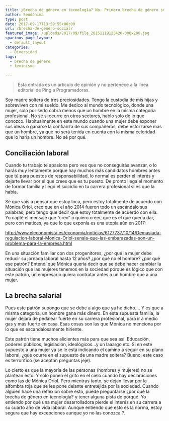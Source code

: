```yaml
---
title: ¿Brecha de género en tecnología? No. Primero brecha de género social.
author: Seudónima
type: post
date: 2017-09-17T13:59:55+00:00
url: /brecha-de-genero-social/
featured_image: /uploads/2017/09/file_20151119125420-300x200.jpg
spacious_page_layout:
  - default_layout
categories:
  - Diversidad
tags:
  - brecha de género
  - feminismo

---
```

<blockquote class="wp-block-quote">
  <p>
    Esta entrada es un artículo de opinión y no pertenece a la línea editorial de Ping a Programadoras.
  </p>
</blockquote>

Soy madre soltera de tres preciosidades. Tengo la custodia de mis hijas y sobreviven con mi sueldo. Me dedico al mundo tecnológico, donde una mujer, solo por serlo cobra menos que un hombre en la misma categoría profesional. No sé si ocurre en otros sectores, hablo solo de lo que conozco. Habitualmente en este mundo cuando una mujer debe exponer sus ideas o ganarse la confianza de sus compañeros, debe esforzarse más que un hombre, ya que no será tenida en cuenta con la misma celeridad que lo haría un hombre. No sé por qué.

## Conciliación laboral

Cuando tu trabajo te apasiona pero ves que no conseguirás avanzar, o lo harás muy lentamente porque hay muchos más candidatos hombres antes que tú para puestos de responsabilidad, lo normal es perder el interés y dejarte llevar por el que crees que es tu puesto. De pronto llega el momento de formar familia y llegó el suicidio en tu carrera profesional si es que la había.

Sé que vais a pensar que estoy loca, pero estoy totalmente de acuerdo con Mónica Oriol, creo que en el año 2014 fueron todo un escándalo sus palabras, pero tengo que decir que estoy totalmente de acuerdo con ella. Yo capté el mensaje que “creo” o quiero creer, que es el que quería dar, pero con matices, ya que lo que exponía es una utopía aún en 2017:

<http://www.eleconomista.es/economia/noticias/6127737/10/14/Demasiada-regulacion-laboral-Monica-Oriol-senala-que-las-embarazadas-son-un-problema-para-la-empresa.html>

En una situación familiar con dos progenitores, ¿por qué la mujer debe reducir su jornada laboral hasta 12 años? ¿por qué no el hombre? ¿por qué ese patrón? Entendí que Mónica quería decir que se debe hacer cambiar la situación que las mujeres tenemos en la sociedad porque es lógico que con este patrón, un empresario quiera contratar antes a un hombre que a una mujer.

## La brecha salarial

Pues este patrón supongo que se debe a algo que ya he dicho…. Y es que a misma categoría, un hombre gana más dinero. En esta supuesta familia, la mujer dejará de pedalear fuerte en su carrera profesional, para ir a medio gas y más fuerte en casa. Esas cosas son las que Mónica no menciona por lo que es escandalosamente hiriente.

Este patrón tiene muchos alicientes más para que sea así. Educación, poderes públicos, legislación, ideológicos…y un laaargo etc. Si en este supuesto a una mujer ya se le está indicando el camino a seguir en su plano laboral, ¿qué ocurre en el supuesto de una madre soltera? Bueno, este caso es terrorífico (se aceptan preguntas jeje).

Lo cierto es que la mayoría de las personas (hombres y mujeres) no se plantean esto. Y solo ponen el grito en el cielo cuando hay declaraciones como las de Mónica Oriol. Pero mientras tanto, se dejan llevar por la alfombra roja que se les pone delante entretejida por la sociedad. Cuando alguien hace una reflexión sobre esto, puede preguntarse ¿por qué la brecha de género en tecnología? y tener alguna pista de porqué. Yo entiendo por qué una mujer desarrolladora pierde el interés en su carrera a su cuarto año de vida laboral. Aunque entiendo que esto es la norma, estoy segura que hay excepciones aunque yo no las conozca&nbsp;?.
